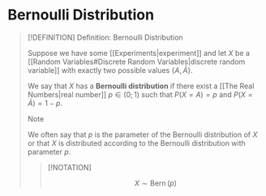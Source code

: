 # Bernoulli Distribution

>[!DEFINITION] Definition: Bernoulli Distribution
>
>Suppose we have some [[Experiments|experiment]] and let $X$ be a [[Random Variables#Discrete Random Variables|discrete random variable]] with exactly two possible values $\{A, \bar{A}\}$.
>
>We say that $X$ has a **Bernoulli distribution** if there exist a [[The Real Numbers|real number]] $p \in (0;1)$ such that $P(X = A) = p$ and $P(X = \bar{A}) = 1 - p$.
>
>>[!NOTE]
>>
>>We often say that $p$ is the parameter of the Bernoulli distribution of $X$ or that $X$ is distributed according to the Bernoulli distribution with parameter $p$.
>>
>
>>[!NOTATION]
>>
>>$$
>>X \sim \mathop{\operatorname{Bern}}(p)
>>$$
>>
>